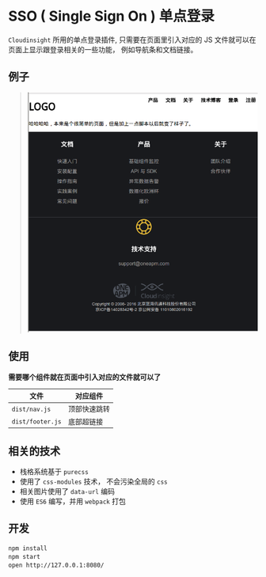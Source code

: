 # SSO ( Single Sign On ) 单点登录

`Cloudinsight` 所用的单点登录插件, 只需要在页面里引入对应的 JS 文件就可以在页面上显示跟登录相关的一些功能，
例如导航条和文档链接。

## 例子

> ![](./docs/after.png)

## 使用

**需要哪个组件就在页面中引入对应的文件就可以了**

| 文件                    | 对应组件                    |
|-------------------------|----------------------------|
| `dist/nav.js`           | 顶部快速跳转                |
| `dist/footer.js`        | 底部超链接                  |

## 相关的技术

- 栈格系统基于 `purecss`
- 使用了 `css-modules` 技术， 不会污染全局的 `css`
- 相关图片使用了 `data-url` 编码
- 使用 `ES6` 编写，并用 `webpack` 打包

## 开发

```sh
npm install
npm start
open http://127.0.0.1:8080/
```

